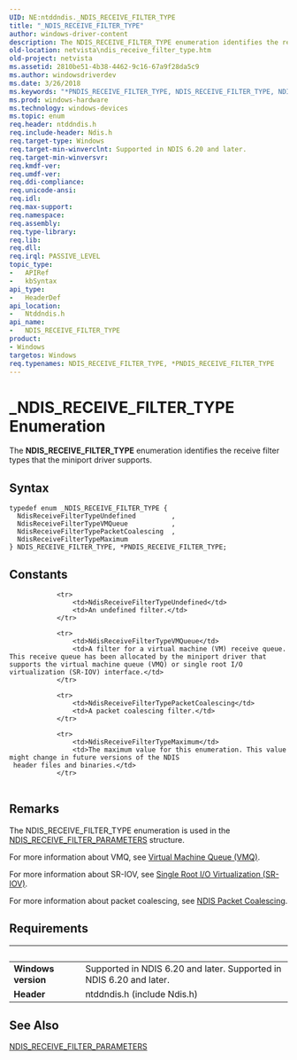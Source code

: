 ```yaml
---
UID: NE:ntddndis._NDIS_RECEIVE_FILTER_TYPE
title: "_NDIS_RECEIVE_FILTER_TYPE"
author: windows-driver-content
description: The NDIS_RECEIVE_FILTER_TYPE enumeration identifies the receive filter types that the miniport driver supports.
old-location: netvista\ndis_receive_filter_type.htm
old-project: netvista
ms.assetid: 2810be51-4b38-4462-9c16-67a9f28da5c9
ms.author: windowsdriverdev
ms.date: 3/26/2018
ms.keywords: "*PNDIS_RECEIVE_FILTER_TYPE, NDIS_RECEIVE_FILTER_TYPE, NDIS_RECEIVE_FILTER_TYPE enumeration [Network Drivers Starting with Windows Vista], NdisReceiveFilterTypeMaximum, NdisReceiveFilterTypePacketCoalescing, NdisReceiveFilterTypeUndefined, NdisReceiveFilterTypeVMQueue, PNDIS_RECEIVE_FILTER_TYPE, PNDIS_RECEIVE_FILTER_TYPE enumeration pointer [Network Drivers Starting with Windows Vista], _NDIS_RECEIVE_FILTER_TYPE, netvista.ndis_receive_filter_type, ntddndis/NDIS_RECEIVE_FILTER_TYPE, ntddndis/NdisReceiveFilterTypeMaximum, ntddndis/NdisReceiveFilterTypePacketCoalescing, ntddndis/NdisReceiveFilterTypeUndefined, ntddndis/NdisReceiveFilterTypeVMQueue, ntddndis/PNDIS_RECEIVE_FILTER_TYPE, virtual_machine_queue_ref_8965d6c0-b700-46cd-9386-0e2cdc5da4c9.xml"
ms.prod: windows-hardware
ms.technology: windows-devices
ms.topic: enum
req.header: ntddndis.h
req.include-header: Ndis.h
req.target-type: Windows
req.target-min-winverclnt: Supported in NDIS 6.20 and later.
req.target-min-winversvr: 
req.kmdf-ver: 
req.umdf-ver: 
req.ddi-compliance: 
req.unicode-ansi: 
req.idl: 
req.max-support: 
req.namespace: 
req.assembly: 
req.type-library: 
req.lib: 
req.dll: 
req.irql: PASSIVE_LEVEL
topic_type:
-	APIRef
-	kbSyntax
api_type:
-	HeaderDef
api_location:
-	Ntddndis.h
api_name:
-	NDIS_RECEIVE_FILTER_TYPE
product:
- Windows
targetos: Windows
req.typenames: NDIS_RECEIVE_FILTER_TYPE, *PNDIS_RECEIVE_FILTER_TYPE
---
```


# _NDIS_RECEIVE_FILTER_TYPE Enumeration
The <b>NDIS_RECEIVE_FILTER_TYPE</b> enumeration identifies the receive filter types that the miniport driver
  supports.

## Syntax
```
typedef enum _NDIS_RECEIVE_FILTER_TYPE {
  NdisReceiveFilterTypeUndefined         ,
  NdisReceiveFilterTypeVMQueue           ,
  NdisReceiveFilterTypePacketCoalescing  ,
  NdisReceiveFilterTypeMaximum
} NDIS_RECEIVE_FILTER_TYPE, *PNDIS_RECEIVE_FILTER_TYPE;
```

## Constants

<table>
            
                <tr>
                    <td>NdisReceiveFilterTypeUndefined</td>
                    <td>An undefined filter.</td>
                </tr>
            
                <tr>
                    <td>NdisReceiveFilterTypeVMQueue</td>
                    <td>A filter for a virtual machine (VM) receive queue. This receive queue has been allocated by the miniport driver that supports the virtual machine queue (VMQ) or single root I/O virtualization (SR-IOV) interface.</td>
                </tr>
            
                <tr>
                    <td>NdisReceiveFilterTypePacketCoalescing</td>
                    <td>A packet coalescing filter.</td>
                </tr>
            
                <tr>
                    <td>NdisReceiveFilterTypeMaximum</td>
                    <td>The maximum value for this enumeration. This value might change in future versions of the NDIS
     header files and binaries.</td>
                </tr>
</table>

## Remarks

The NDIS_RECEIVE_FILTER_TYPE enumeration is used in the 
    <a href="https://msdn.microsoft.com/39dc6b3a-f24d-4f1a-96f8-416fbcb3f894">
    NDIS_RECEIVE_FILTER_PARAMETERS</a> structure.

For more information about VMQ, see <a href="https://msdn.microsoft.com/c502c7d6-bdf1-4656-b5a5-339250910f08">Virtual Machine Queue (VMQ)</a>.

For more information about SR-IOV, see <a href="https://msdn.microsoft.com/E64DD4F0-D5F8-4FFF-931B-C04C5C42D000">Single Root I/O Virtualization (SR-IOV)</a>.

For more information about packet coalescing, see <a href="https://msdn.microsoft.com/500FBF0F-54D9-4675-8E2D-447387DA8798">NDIS Packet Coalescing</a>.

## Requirements
| &nbsp; | &nbsp; |
| ---- |:---- |
| **Windows version** | Supported in NDIS 6.20 and later. Supported in NDIS 6.20 and later. |
| **Header** | ntddndis.h (include Ndis.h) |

## See Also

<a href="https://msdn.microsoft.com/39dc6b3a-f24d-4f1a-96f8-416fbcb3f894">
   NDIS_RECEIVE_FILTER_PARAMETERS</a>